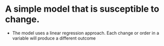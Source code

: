 # A simple model that is susceptible to change.

- The model uses a linear regression approach. Each change or order in a variable will produce a different outcome
